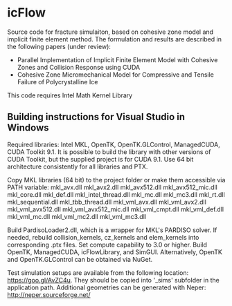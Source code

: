 # icFlow
Source code for fracture simulaiton, based on cohesive zone model and implicit finite element method. The formulation and results are described in the following papers (under review):
* Parallel Implementation of Implicit Finite Element Model with Cohesive Zones and Collision Response using CUDA
* Cohesive Zone Micromechanical Model for Compressive and Tensile Failure of Polycrystalline Ice

This code requires Intel Math Kernel Library

## Building instructions for Visual Studio in Windows

Required libraries: Intel MKL, OpenTK, OpenTK.GLControl, ManagedCUDA, CUDA Toolkit 9.1. It is possible to build the library with other versions of CUDA Toolkit, but the supplied project is for CUDA 9.1. Use 64 bit architecture consistently for all libraries and PTX.

Copy MKL libraries (64 bit) to the project folder or make them accessible via PATH variable:
mkl_avx.dll
mkl_avx2.dll
mkl_avx512.dll
mkl_avx512_mic.dll
mkl_core.dll
mkl_def.dll
mkl_intel_thread.dll
mkl_mc.dll
mkl_mc3.dll
mkl_rt.dll
mkl_sequential.dll
mkl_tbb_thread.dll
mkl_vml_avx.dll
mkl_vml_avx2.dll
mkl_vml_avx512.dll
mkl_vml_avx512_mic.dll
mkl_vml_cmpt.dll
mkl_vml_def.dll
mkl_vml_mc.dll
mkl_vml_mc2.dll
mkl_vml_mc3.dll

Build PardisoLoader2.dll, which is a wrapper for MKL's PARDISO solver.
If needed, rebuild collision_kernels, cz_kernels and elem_kernels into corresponding .ptx files. Set compute capability to 3.0 or higher. 
Build OpenTK, ManagedCUDA, icFlowLibrary, and SimGUI. Alternatively, OpenTK and OpenTK.GLControl can be obtained via NuGet.

Test simulation setups are available from the following location: https://goo.gl/AvZC4u. They should be copied into '_sims' subfolder in the application path.
Additional geometries can be generated with Neper: http://neper.sourceforge.net/
